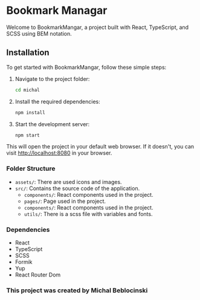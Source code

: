 # Bookmark Managar

Welcome to BookmarkMangar, a project built with React, TypeScript, and SCSS using BEM notation.

## Installation

To get started with BookmarkMangar, follow these simple steps:

1. Navigate to the project folder:
    ```bash
   cd michal
   ```


2. Install the required dependencies:

    ```bash
    npm install
    ```

3. Start the development server:

    ```bash
    npm start
    ```

This will open the project in your default web browser. If it doesn't, you can visit [http://localhost:8080](http://localhost:8080) in your browser.


### Folder Structure

- `assets/`: There are used icons and images.
- `src/`: Contains the source code of the application.
    - `components/`: React components used in the project.
    - `pages/`: Page used in the project.
    - `components/`: React components used in the project.
    - `utils/`: There is a scss file with variables and fonts.

### Dependencies

- React
- TypeScript
- SCSS
- Formik
- Yup
- React Router Dom

### This project was created by Michal Beblocinski